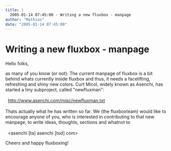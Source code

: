 ```yaml
---
title: |
  2005-01-14 07:45:00 - Writing a new fluxbox - manpage
author: "Mathias"
date: "2005-01-14 07:45:00"
---
```


# Writing a new fluxbox - manpage

<p>Hello folks, </p>
<p> as many of you know (or not): The current manpage of fluxbox is a bit
behind whats currently inside fluxbox and thus, it needs a
facelifting, refreshing and shiny new colors. Curt Micol, widely known
as Asenchi, has started a tiny subproject, called "newfluxman":
<br><br>
&nbsp;&nbsp;<a href="http://www.asenchi.com/misc/newfluxman.txt">http://www.asenchi.com/misc/newfluxman.txt</a>
<br><br>
Thats actually what he has written so far. We (the fluxboxteam) would
like to encourage anyone of you, who is interested in contributing to
that new manpage, to write ideas, thoughts, sections and whatnot to
<br><br>
&nbsp;&nbsp;&lt;asenchi [ta] asenchi [tod] com&gt;
<br>
</p>
Cheers and happy fluxboxing!



